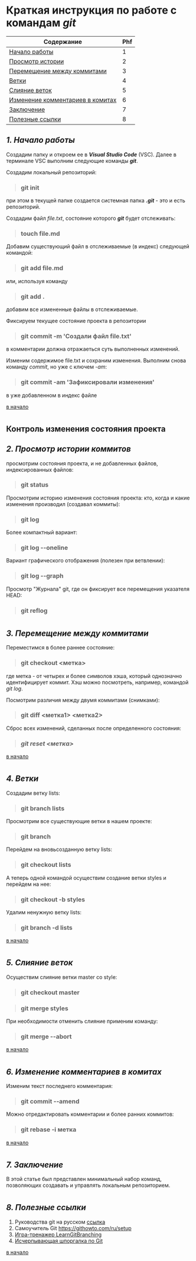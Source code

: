 # **Краткая инструкция по работе с командам _git_**

| Содержание                                                              | Phf |
| ----------------------------------------------------------------------- | --- |
| [Начало работы](#1-начало-работы)                                       | 1   |
| [Просмотр истории](#2-просмотр-истории-коммитов)                        | 2   |
| [Перемещение между коммитами](#3-перемещение-между-коммитами)           | 3   |
| [Ветки](#4-ветки)                                                       | 4   |
| [Слияние веток](#5-слияние-веток)                                       | 5   |
| [Изменение комментариев в комитах](#6-изменение-комментариев-в-комитах) | 6   |
| [Заключение](#7-заключение)                                             | 7   |
| [Полезные ссылки](#8-полезные-ссылки)                                   | 8   |

## _**1. Начало работы**_

Cоздадим папку и откроем ее в _**Visual Studio Code**_ (VSC). Далее в терминале VSC выполним следующие команды _**git**_.

Создадим локальный репозиторий:

> ### **git init**

при этом в текущей папке создается системная папка **_.git_** - это и есть репозиторий.

Создадим файл _file.txt_, состояние которого _**git**_ будет отслеживать:

> ### **touch file.md**

Добавим существующий файл в отслеживаемые (в индекс) следующей командой:

> ### **git add file.md**

или, используя команду

> ### **git add .**

добавим все измененные файлы в отслеживаемые.

Фиксируем текущее состояние проекта в репозитории

> ### **git commit -m 'Создали файл file.txt'**

в комментарии должна отражаеться суть выполненных изменений.

Изменим содержимое file.txt и сохраним изменения. Выполним снова команду _commit_, но уже с ключем _-am_:

> ### **git commit -am 'Зафиксировали изменения'**

в уже добавленном в индекс файле

[в начало](#краткая-инструкция-по-работе-с-командам-git)

#

## <a name="head2">Контроль изменения состояния проекта</a>

## _**2. Просмотр истории коммитов**_

просмотрим состояния проекта, и не добавленных файлов, индексированных файлов:

> ### **git status**

Просмотрим историю изменения состояния проекта: кто, когда и какие изменения производил (создавал коммиты):

> ### **git log**

Более компактный вариант:

> ### **git log --oneline**

Вариант графического отображения (полезен при ветвлении):

> ### **git log --graph**

Просмотр "Журнала" git, где он фиксирует все перемещения указателя HEAD:

> ### **git reflog**

#

## _**3. Перемещение между коммитами**_

Переместимся в более раннее состояние:

> ### **git checkout \<метка\>**

где метка - от четырех и более символов хэша, который однозначно идентифицирует коммит. Хэш можно посмотреть, например, командой _git log_.

Посмотрим различия между двумя коммитами (снимками):

> ### **git diff \<метка1\> \<метка2\>**

Сброс всех изменений, сделанных после определенного состояния:

> ### _**git reset \<метка\>**_

[в начало](#краткая-инструкция-по-работе-с-командам-git)

#

## _**4. Ветки**_

Создадим ветку lists:

> ### **git branch lists**

Просмотрим все существующие ветки в нашем проекте:

> ### **git branch**

Перейдем на вновьсозданную ветку lists:

> ### **git checkout lists**

А теперь одной командой осуществим создание ветки styles и перейдем на нее:

> ### **git checkout -b styles**

Удалим ненужную ветку lists:

> ### **git branch -d lists**

[в начало](#краткая-инструкция-по-работе-с-командам-git)

#

## **_5. Слияние веток_**

Осуществим слияние ветки master со style:

> ### **git checkout master**

> ### **git merge styles**

При необходимости отменить слияние применим команду:

> ### **git merge --abort**

[в начало](#краткая-инструкция-по-работе-с-командам-git)

#

## _**6. Изменение комментариев в комитах**_

Изменим текст последнего комментария:

> ### **git commit --amend**

Можно отредактировать комментарии и более ранних коммитов:

> ### **git rebase -i метка**

[в начало](#краткая-инструкция-по-работе-с-командам-git)

#

## _**7. Заключение**_

В этой статье был представлен минимальный набор команд, позволяющих создавать и управлять локальным репозиторием.

#

## _**8. Полезные ссылки**_

1. Руководства git на русском [ссылка](https://git-scm.com/book/ru/v2)
2. Самоучитель Git <https://githowto.com/ru/setup>
3. [Игра-тренажер LearnGitBranching](https://learngitbranching.js.org/?locale=ru_RU)
4. [Исчерпывающая шпоргалка по Git](https://texterra.ru/blog/ischerpyvayushchaya-shpargalka-po-sintaksisu-razmetki-markdown-na-zametku-avtoram-veb-razrabotchikam.html?ysclid=lajx4zu5ni153811497 "Шпоргалка Git")

[в начало](#краткая-инструкция-по-работе-с-командам-git)
